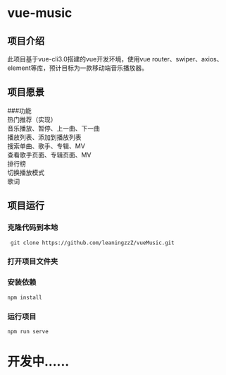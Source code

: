# vue-music  
## 项目介绍  
此项目基于vue-cli3.0搭建的vue开发环境，使用vue router、swiper、axios、element等库，预计目标为一款移动端音乐播放器。  
## 项目愿景  
###功能  
	热门推荐（实现）  
	音乐播放、暂停、上一曲、下一曲  
	播放列表、添加到播放列表  
	搜索单曲、歌手、专辑、MV  
	查看歌手页面、专辑页面、MV  
	排行榜  
	切换播放模式  
	歌词  
## 项目运行  
### 克隆代码到本地  
` git clone https://github.com/leaningzzZ/vueMusic.git`  
### 打开项目文件夹  
### 安装依赖  
`npm install`  
### 运行项目  
`npm run serve`  
# 开发中......